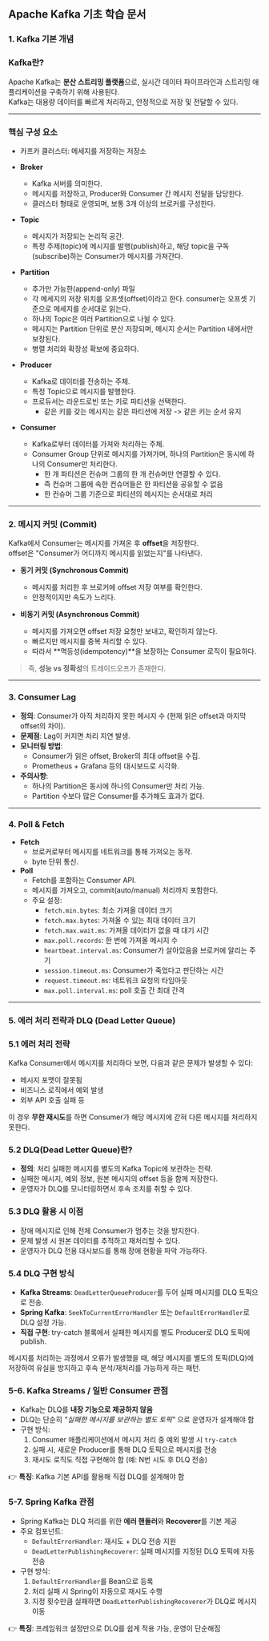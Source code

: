 ## Apache Kafka 기초 학습 문서

### 1. Kafka 기본 개념

### Kafka란?

Apache Kafka는 **분산 스트리밍 플랫폼**으로, 실시간 데이터 파이프라인과 스트리밍 애플리케이션을 구축하기 위해 사용된다.  
Kafka는 대용량 데이터를 빠르게 처리하고, 안정적으로 저장 및 전달할 수 있다.

---

### 핵심 구성 요소

- 카프카 클러스터: 메세지를 저장하는 저장소

- **Broker**

    - Kafka 서버를 의미한다.
    - 메시지를 저장하고, Producer와 Consumer 간 메시지 전달을 담당한다.
    - 클러스터 형태로 운영되며, 보통 3개 이상의 브로커를 구성한다.

- **Topic**

    - 메시지가 저장되는 논리적 공간.
    - 특정 주제(topic)에 메시지를 발행(publish)하고, 해당 topic을 구독(subscribe)하는 Consumer가 메시지를 가져간다.

- **Partition**

    - 추가만 가능한(append-only) 파일
    - 각 메세지의 저장 위치를 오프셋(offset)이라고 한다. consumer는 오프셋 기준으로 메세지를 순서대로 읽는다.
    - 하나의 Topic은 여러 Partition으로 나뉠 수 있다.
    - 메시지는 Partition 단위로 분산 저장되며, 메시지 순서는 Partition 내에서만 보장된다.
    - 병렬 처리와 확장성 확보에 중요하다.

- **Producer**

    - Kafka로 데이터를 전송하는 주체.
    - 특정 Topic으로 메시지를 발행한다.
    - 프로듀서는 라운드로빈 또는 키로 파티션을 선택한다.
        - 같은 키를 갖는 메시지는 같은 파티션에 저장 -> 같은 키는 순서 유지

- **Consumer**
    - Kafka로부터 데이터를 가져와 처리하는 주체.
    - Consumer Group 단위로 메시지를 가져가며, 하나의 Partition은 동시에 하나의 Consumer만 처리한다.
        - 한 개 파티션은 컨슈머 그룹의 한 개 컨슈머만 연결할 수 있다.
        - 즉 컨슈머 그룹에 속한 컨슈머들은 한 파티션을 공유할 수 없음
        - 한 컨슈머 그룹 기준으로 파티션의 메시지는 순서대로 처리

---

### 2. 메시지 커밋 (Commit)

Kafka에서 Consumer는 메시지를 가져온 후 **offset**을 저장한다.  
offset은 "Consumer가 어디까지 메시지를 읽었는지"를 나타낸다.

- **동기 커밋 (Synchronous Commit)**

    - 메시지를 처리한 후 브로커에 offset 저장 여부를 확인한다.
    - 안정적이지만 속도가 느리다.

- **비동기 커밋 (Asynchronous Commit)**
    - 메시지를 가져오면 offset 저장 요청만 보내고, 확인하지 않는다.
    - 빠르지만 메시지를 중복 처리할 수 있다.
    - 따라서 **멱등성(idempotency)**을 보장하는 Consumer 로직이 필요하다.

> 즉, **성능 vs 정확성**의 트레이드오프가 존재한다.

---

### 3. Consumer Lag

- **정의**: Consumer가 아직 처리하지 못한 메시지 수 (현재 읽은 offset과 마지막 offset의 차이).
- **문제점**: Lag이 커지면 처리 지연 발생.
- **모니터링 방법**:
    - Consumer가 읽은 offset, Broker의 최대 offset을 수집.
    - Prometheus + Grafana 등의 대시보드로 시각화.
- **주의사항**:
    - 하나의 Partition은 동시에 하나의 Consumer만 처리 가능.
    - Partition 수보다 많은 Consumer를 추가해도 효과가 없다.

---

### 4. Poll & Fetch

- **Fetch**
    - 브로커로부터 메시지를 네트워크를 통해 가져오는 동작.
    - byte 단위 통신.
- **Poll**
    - Fetch를 포함하는 Consumer API.
    - 메시지를 가져오고, commit(auto/manual) 처리까지 포함한다.
    - 주요 설정:
        - `fetch.min.bytes`: 최소 가져올 데이터 크기
        - `fetch.max.bytes`: 가져올 수 있는 최대 데이터 크기
        - `fetch.max.wait.ms`: 가져올 데이터가 없을 때 대기 시간
        - `max.poll.records`: 한 번에 가져올 메시지 수
        - `heartbeat.interval.ms`: Consumer가 살아있음을 브로커에 알리는 주기
        - `session.timeout.ms`: Consumer가 죽었다고 판단하는 시간
        - `request.timeout.ms`: 네트워크 요청의 타임아웃
        - `max.poll.interval.ms`: poll 호출 간 최대 간격

---

### 5. 에러 처리 전략과 DLQ (Dead Letter Queue)

### 5.1 에러 처리 전략

Kafka Consumer에서 메시지를 처리하다 보면, 다음과 같은 문제가 발생할 수 있다:

- 메시지 포맷이 잘못됨
- 비즈니스 로직에서 예외 발생
- 외부 API 호출 실패 등

이 경우 **무한 재시도**를 하면 Consumer가 해당 메시지에 갇혀 다른 메시지를 처리하지 못한다.

### 5.2 DLQ(Dead Letter Queue)란?

- **정의**: 처리 실패한 메시지를 별도의 Kafka Topic에 보관하는 전략.
- 실패한 메시지, 예외 정보, 원본 메시지의 offset 등을 함께 저장한다.
- 운영자가 DLQ를 모니터링하면서 후속 조치를 취할 수 있다.

### 5.3 DLQ 활용 시 이점

- 장애 메시지로 인해 전체 Consumer가 멈추는 것을 방지한다.
- 문제 발생 시 원본 데이터를 추적하고 재처리할 수 있다.
- 운영자가 DLQ 전용 대시보드를 통해 장애 현황을 파악 가능하다.

### 5.4 DLQ 구현 방식

- **Kafka Streams**: `DeadLetterQueueProducer`를 두어 실패 메시지를 DLQ 토픽으로 전송.
- **Spring Kafka**: `SeekToCurrentErrorHandler` 또는 `DefaultErrorHandler`로 DLQ 설정 가능.
- **직접 구현**: try-catch 블록에서 실패한 메시지를 별도 Producer로 DLQ 토픽에 publish.

메시지를 처리하는 과정에서 오류가 발생했을 때, 해당 메시지를 별도의 토픽(DLQ)에 저장하여 유실을 방지하고 후속 분석/재처리를 가능하게 하는 패턴.

### 5-6. Kafka Streams / 일반 Consumer 관점

- Kafka는 DLQ를 **내장 기능으로 제공하지 않음**
- DLQ는 단순히 _"실패한 메시지를 보관하는 별도 토픽"_ 으로 운영자가 설계해야 함
- 구현 방식:
    1. Consumer 애플리케이션에서 메시지 처리 중 예외 발생 시 `try-catch`
    2. 실패 시, 새로운 Producer를 통해 DLQ 토픽으로 메시지를 전송
    3. 재시도 로직도 직접 구현해야 함 (예: N번 시도 후 DLQ 전송)

👉 **특징**: Kafka 기본 API를 활용해 직접 DLQ를 설계해야 함

### 5-7. Spring Kafka 관점

- Spring Kafka는 DLQ 처리를 위한 **에러 핸들러**와 **Recoverer**를 기본 제공
- 주요 컴포넌트:
    - `DefaultErrorHandler`: 재시도 + DLQ 전송 지원
    - `DeadLetterPublishingRecoverer`: 실패 메시지를 지정된 DLQ 토픽에 자동 전송
- 구현 방식:
    1. `DefaultErrorHandler`를 Bean으로 등록
    2. 처리 실패 시 Spring이 자동으로 재시도 수행
    3. 지정 횟수만큼 실패하면 `DeadLetterPublishingRecoverer`가 DLQ로 메시지 이동

👉 **특징**: 프레임워크 설정만으로 DLQ를 쉽게 적용 가능, 운영이 단순해짐
